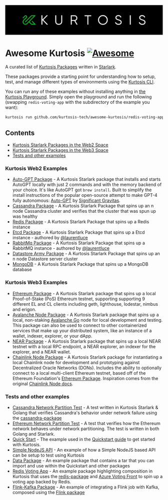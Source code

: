 <img src="./logo.png" width="1200">

Awesome Kurtosis [![Awesome](https://awesome.re/badge.svg)](https://awesome.re)
===============================================================================

A curated list of [Kurtosis Packages](https://docs.kurtosis.com/concepts-reference/packages) written in [Starlark](https://docs.kurtosis.com/concepts-reference/starlark).

These packages provide a starting point for understanding how to setup, test, and manage different types of environments using the [Kurtosis CLI](https://docs.kurtosis.com/install).

You can run any of these examples without installing anything in [the Kurtosis Playground](https://gitpod.io/#/https://github.com/kurtosis-tech/playground-gitpod). Simply open the playground and run the following (swapping `redis-voting-app` with the subdirectory of the example you want):

```bash
kurtosis run github.com/kurtosis-tech/awesome-kurtosis/redis-voting-app
```

Contents
--------

- [Kurtosis Starlark Packages in the Web2 Space](#kurtosis-web2-examples)
- [Kurtosis Starlark Packages in the Web3 Space](#kurtosis-web3-examples)
- [Tests and other examples](#tests-and-other-examples)

### Kurtosis Web2 Examples

- [Auto-GPT Package](https://github.com/kurtosis-tech/autogpt-package) - A Kurtosis Starlark package that installs and starts AutoGPT locally with just 2 commands and with the memory backend of your choice. It's like AutoGPT got `brew install`. Built to simplify the install instructions of the popular open-source attempt to make GPT-4 fully autonomous: [Auto-GPT](https://github.com/Significant-Gravitas/Auto-GPT) by [Significant Gravitas](https://github.com/Significant-Gravitas).
- [Cassandra Package](https://github.com/kurtosis-tech/cassandra-package) - A Kurtosis Starlark Package that spins up an n node Cassandra cluster and verifies that the cluster that was spun up was healthy
- [Redis Package](https://github.com/kurtosis-tech/redis-package) - A Kurtosis Starlark Package that spins up a Redis instance
- [Etcd Package](https://github.com/kurtosis-tech/etcd-package) - A Kurtosis Starlark Package that spins up a Etcd instance - authored by [@laurentluce](https://github.com/laurentluce)
- [RabbitMq Package](https://github.com/kurtosis-tech/rabbitmq-package) - A Kurtosis Starlark Package that spins up a RabbitMQ instance - authored by [@laurentluce](https://github.com/laurentluce)
- [Datastore Army Package](https://github.com/kurtosis-tech/datastore-army-package) - A Kurtosis Starlark Package that spins up an n node Datastore server cluster
- [MongoDB](https://github.com/kurtosis-tech/mongodb-package/) - A Kurtosis Starlark Package that spins up a MongoDB database
 
### Kurtosis Web3 Examples

- [Ethereum Package](https://github.com/kurtosis-tech/eth2-package) - A Kurtosis Starlark package that spins up a local Proof-of-Stake (PoS) Ethereum testnet, supporting supporting 9 different EL and CL clients including geth, lighthouse, lodestar, nimbus and erigon.
- [Avalanche Node Package](https://github.com/kurtosis-tech/avalanche-package) - A Kurtosis Starlark package that spins up a local, non-staking [Avalanche Go](https://github.com/ava-labs/avalanchego) node for local development and testing. This package can also be used to connect to other containerized services that make up your distributed system, like an instance of a wallet, indexer, explorer, or your dApp.
- [NEAR Package](https://github.com/kurtosis-tech/near-package) - A Kurtosis Starlark package that spins up a local NEAR testnet with a local RPC endpoint, a NEAR explorer, an indexer for the explorer, and a NEAR wallet.
- [Chainlink Node Package](https://github.com/kurtosis-tech/awesome-kurtosis/tree/main/chainlink-node#chainlink-node) - A Kurtosis Starlark package for instantiating a local Chainlink node for development and prototyping against Decentralized Oracle Networks (DONs). Includes the ability to optionally connect to a local multi-client Ethereum testnet, based off of the Ethereum Foundation's [Ethereum Package](https://github.com/kurtosis-tech/eth2-package). Inspiration comes from the original [Chainlink Node docs](https://docs.chain.link/chainlink-nodes/v1/running-a-chainlink-node).

### Tests and other examples

- [Cassandra Network Partition Test](https://github.com/kurtosis-tech/awesome-kurtosis/tree/main/cassandra-network-partition-test) - A test written in Kurtosis Starlark & Golang that verifies Cassandra's behavior under network failure using the [cassandra-package](https://github.com/kurtosis-tech/cassandra-package)
- [Ethereum Network Partition Test](https://github.com/kurtosis-tech/awesome-kurtosis/tree/main/ethereum-network-partition-test) - A test that verifies how the Ethereum network behaves under network partitioning. The test is written in both Golang and Starlark.
- [Quick Start](https://github.com/kurtosis-tech/awesome-kurtosis/tree/main/quickstart) - The example used in the [Quickstart guide](https://docs.kurtosis.com/quickstart) to get started with Kurtosis.
- [Simple NodeJS API](https://github.com/kurtosis-tech/awesome-kurtosis/tree/main/simple-api) - An example of how a Simple NodeJS based API can be setup to test using Kurtosis
- [Data Package](https://github.com/kurtosis-tech/awesome-kurtosis/tree/main/data-package) - An example package that contains a tar that you can import and use within the Quickstart and other packages
- [Redis Voting App](./redis-voting-app) - An example package highlighting composition in Kurtosis that uses the [redis-package](https://github.com/kurtosis-tech/redis-package) and [Azure Voting Front](https://github.com/Azure-Samples/azure-voting-app-redis/tree/master/azure-vote) to spin up a voting app backed by Redis.
- [Flink-Kafka Package](https://github.com/kurtosis-tech/awesome-kurtosis/tree/main/flink-kafka-example) - An example of integrating a Flink job with Kafka, composed using the [Flink package](https://github.com/kurtosis-tech/flink-package)
